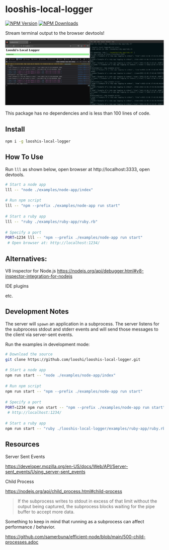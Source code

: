 # looshis-local-logger
[![NPM Version](https://img.shields.io/npm/v/looshis-local-logger.svg?style=flat)](https://www.npmjs.com/package/looshis-local-logger) [![NPM Downloads](https://img.shields.io/npm/dt/looshis-local-logger.svg?style=flat)](https://www.npmjs.com/package/looshis-local-logger)

Stream terminal output to the browser devtools!

![browser next to terminal](https://github.com/looshi/looshis-local-logger/blob/main/examples/example.png)

This package has no dependencies and is less than 100 lines of code.

## Install
```sh
npm i -g looshis-local-logger
```

## How To Use
Run `lll` as shown below, open browser at http://localhost:3333, open devtools.

```sh
# Start a node app
lll -- "node ./examples/node-app/index"

# Run npm script
lll -- "npm --prefix ./examples/node-app run start"

# Start a ruby app
lll -- "ruby ./examples/ruby-app/ruby.rb"

# Specify a port
PORT=1234 lll -- "npm --prefix ./examples/node-app run start"
 # Open browser at: http://localhost:1234/
```

## Alternatives:

V8 inspector for Node.js
https://nodejs.org/api/debugger.html#v8-inspector-integration-for-nodejs

IDE plugins

etc.

## Development Notes
The server will `spawn` an application in a subprocess.  The server listens for the subprocess stdout and stderr events and will send those messages to the client via server-sent events.

Run the examples in development mode:

```sh
# Download the source
git clone https://github.com/looshi/looshis-local-logger.git

# Start a node app
npm run start -- "node ./examples/node-app/index"

# Run npm script
npm run start -- "npm --prefix ./examples/node-app run start"

# Specify a port
PORT=1234 npm run start -- "npm --prefix ./examples/node-app run start"
 # http://localhost:1234/

# Start a ruby app
npm run start -- "ruby ./looshis-local-logger/examples/ruby-app/ruby.rb"

```

## Resources

Server Sent Events

https://developer.mozilla.org/en-US/docs/Web/API/Server-sent_events/Using_server-sent_events

Child Process

https://nodejs.org/api/child_process.html#child-process

> If the subprocess writes to stdout in excess of that limit without the output being captured, the subprocess blocks waiting for the pipe buffer to accept more data.

Something to keep in mind that running as a subprocess can affect performance / behavior.

https://github.com/samerbuna/efficient-node/blob/main/500-child-processes.adoc
